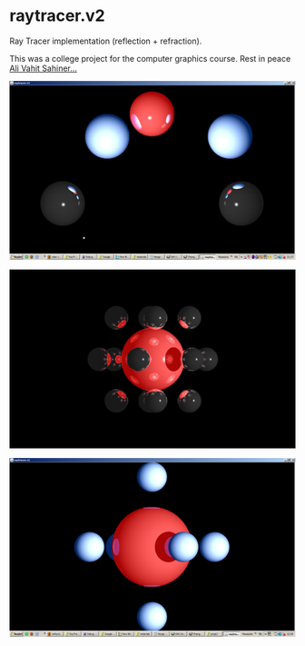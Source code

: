 # raytracer.v2
Ray Tracer implementation (reflection + refraction).

This was a college project for the computer graphics course. Rest in peace [Ali Vahit Sahiner...](https://www.cmpe.boun.edu.tr/people/ali-vahit.%C5%9Fahiner)

![No refraction](/screenshots/no_refraction.png)

![Reflection](/screenshots/reflection.png)

![Refraction](/screenshots/refraction2.png)

